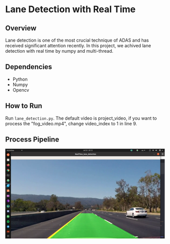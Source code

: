 # Lane Detection with Real Time

## Overview
Lane detection is one of the most crucial technique of ADAS and has received significant attention recently. In this project, we achived lane detection with real time by numpy and multi-thread.

## Dependencies
* Python
* Numpy
* Opencv

## How to Run
Run `lane_detection.py`. The default video is project_video, if you want to process the "fog_video.mp4", change video_index to 1 in line 9.

## Process Pipeline

![image](https://github.com/nimadorostkar/realtime_lane_detection/blob/master/demo.jpg)
